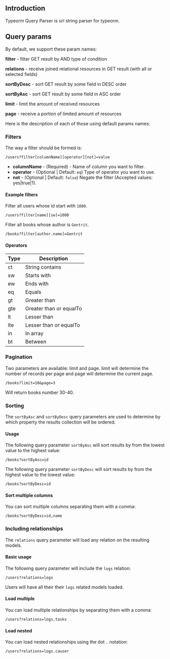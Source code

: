 ## Introduction

Typeorm Query Parser is url string parser for typeorm.

## Query params

By default, we support these param names:

**filter** - filter GET result by AND type of condition

**relations** - receive joined relational resources in GET result (with all or selected fields)

**sortByDesc** - sort GET result by some field in DESC order

**sortByAsc** - sort GET result by some field in ASC order

**limit** - limit the amount of received resources

**page** - receive a portion of limited amount of resources


Here is the description of each of those using default params names:

### Filters

The way a filter should be formed is:

```console
/users?filter[columnName][operator][not]=value
```

* **columnName** -  (Required) - Name of column you want to filter.
* **operator** - (Optional | Default: `eq`) Type of operator you want to use.
* **not** - (Optional | Default: `false`) Negate the filter (Accepted values: yes|true|1).

#### Example filters

Filter all users whose id start with `1000`.

```console
/users?filter[name][sw]=1000
```

Filter all books whose author is `Gentrit`.

```console
/books?filter[author.name]=Gentrit
```

#### Operators

Type | Description
---- | -----------
ct | String contains
sw | Starts with
ew | Ends with
eq | Equals
gt | Greater than
gte| Greater than or equalTo
lt | Lesser than
lte | Lesser than or equalTo
in | In array
bt | Between

### Pagination
Two parameters are available: limit and page. limit will determine the number of records per page and page will determine the current page.

```console
/books?limit=10&page=3
```

Will return books number 30-40.

### Sorting

The `sortByAsc` and `sortByDesc` query parameters are used to determine by which property the results collection will be ordered. 

#### Usage

The following query parameter `sortByAsc` will sort results by  from the lowest value to the highest value:

```console
/books?sortByAsc=id
```

The following query parameter `sortByDesc` will sort results by  from the highest value to the lowest value:

```console
/books?sortByDesc=id
```

#### Sort multiple columns

You can sort multiple columns separating them with a comma:

```console
/books?sortByDesc=id,name
```

### Including relationships

The `relations` query parameter will load any relation on the resulting models.

#### Basic usage

The following query parameter will include the `logs` relation:

```url
/users?relations=logs
```

Users will have all their their `logs` related models loaded.

#### Load multiple

You can load multiple relationships by separating them with a comma:

```url
/users?relations=logs,tasks
```

#### Load nested

You can load nested relationships using the dot `.` notation:

```url
/users?relations=logs.causer
```